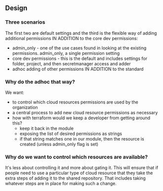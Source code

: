 ## Design

### Three scenarios

The first two are default settings and the third is the flexible way of adding additional permissions IN ADDITION to the core dev permissions:

- admin_only - one of the use cases found in looking at the existing permissions. admin_only, a single permission setting
- core dev permissions - this is the default and includes settings for folder, project, and then secretmanager access and adder
- adhoc adding of other permissions IN ADDITION to the standard


### Why do the adhoc that way?

We want:

- to control which cloud resources permissions are used by the organization
- a central process to add new cloud resource permissions as necessary
- how with terraform would we keep a developer from getting around this?
    - keep it back in the module
    - exposing the list of desired permissions as strings
    - if that string matches one in our module, then the resource is created (unless admin_only flag is set)


### Why do we want to control which resources are available?

It's less about controlling it and more about gating it. This will ensure that if people need to use a particular type of cloud resource that they take the extra steps of adding it to the shared repository. That includes taking whatever steps are in place for making such a change.
